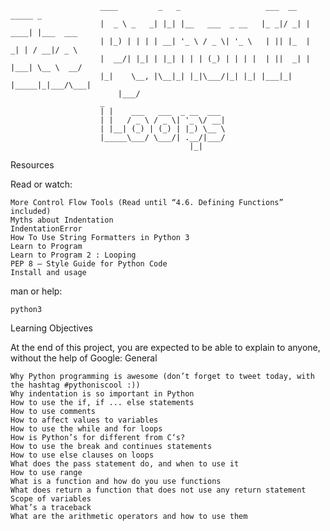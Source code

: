 ```
					____         _   _                   ___  __   _____ _          
					|  _ \ _   _| |_| |__   ___  _ __   |_ _|/ _| | ____| |___  ___ 
					| |_) | | | | __| '_ \ / _ \| '_ \   | || |_  |  _| | / __|/ _ \
					|  __/| |_| | |_| | | | (_) | | | |  | ||  _| | |___| \__ \  __/
					|_|    \__, |\__|_| |_|\___/|_| |_| |___|_|   |_____|_|___/\___|
						|___/                                                    
					_                          
					| |    ___   ___  _ __  ___ 
					| |   / _ \ / _ \| '_ \/ __|
					| |__| (_) | (_) | |_) \__ \
					|_____\___/ \___/| .__/|___/
										|_|   
```
Resources

Read or watch:

    More Control Flow Tools (Read until “4.6. Defining Functions” included)
    Myths about Indentation
    IndentationError
    How To Use String Formatters in Python 3
    Learn to Program
    Learn to Program 2 : Looping
    PEP 8 – Style Guide for Python Code
    Install and usage

man or help:

    python3

Learning Objectives

At the end of this project, you are expected to be able to explain to anyone, without the help of Google:
General

    Why Python programming is awesome (don’t forget to tweet today, with the hashtag #pythoniscool :))
    Why indentation is so important in Python
    How to use the if, if ... else statements
    How to use comments
    How to affect values to variables
    How to use the while and for loops
    How is Python’s for different from C‘s?
    How to use the break and continues statements
    How to use else clauses on loops
    What does the pass statement do, and when to use it
    How to use range
    What is a function and how do you use functions
    What does return a function that does not use any return statement
    Scope of variables
    What’s a traceback
    What are the arithmetic operators and how to use them
